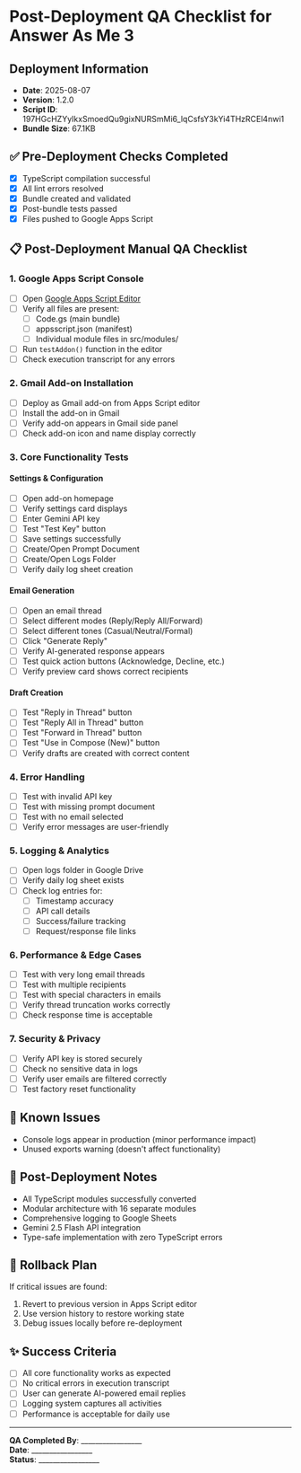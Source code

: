 # Post-Deployment QA Checklist for Answer As Me 3

## Deployment Information
- **Date**: 2025-08-07
- **Version**: 1.2.0
- **Script ID**: 197HGcHZYyIkxSmoedQu9gixNURSmMi6_lqCsfsY3kYi4THzRCEl4nwi1
- **Bundle Size**: 67.1KB

## ✅ Pre-Deployment Checks Completed
- [x] TypeScript compilation successful
- [x] All lint errors resolved
- [x] Bundle created and validated
- [x] Post-bundle tests passed
- [x] Files pushed to Google Apps Script

## 📋 Post-Deployment Manual QA Checklist

### 1. Google Apps Script Console
- [ ] Open [Google Apps Script Editor](https://script.google.com/d/197HGcHZYyIkxSmoedQu9gixNURSmMi6_lqCsfsY3kYi4THzRCEl4nwi1/edit)
- [ ] Verify all files are present:
  - [ ] Code.gs (main bundle)
  - [ ] appsscript.json (manifest)
  - [ ] Individual module files in src/modules/
- [ ] Run `testAddon()` function in the editor
- [ ] Check execution transcript for any errors

### 2. Gmail Add-on Installation
- [ ] Deploy as Gmail add-on from Apps Script editor
- [ ] Install the add-on in Gmail
- [ ] Verify add-on appears in Gmail side panel
- [ ] Check add-on icon and name display correctly

### 3. Core Functionality Tests

#### Settings & Configuration
- [ ] Open add-on homepage
- [ ] Verify settings card displays
- [ ] Enter Gemini API key
- [ ] Test "Test Key" button
- [ ] Save settings successfully
- [ ] Create/Open Prompt Document
- [ ] Create/Open Logs Folder
- [ ] Verify daily log sheet creation

#### Email Generation
- [ ] Open an email thread
- [ ] Select different modes (Reply/Reply All/Forward)
- [ ] Select different tones (Casual/Neutral/Formal)
- [ ] Click "Generate Reply"
- [ ] Verify AI-generated response appears
- [ ] Test quick action buttons (Acknowledge, Decline, etc.)
- [ ] Verify preview card shows correct recipients

#### Draft Creation
- [ ] Test "Reply in Thread" button
- [ ] Test "Reply All in Thread" button
- [ ] Test "Forward in Thread" button
- [ ] Test "Use in Compose (New)" button
- [ ] Verify drafts are created with correct content

### 4. Error Handling
- [ ] Test with invalid API key
- [ ] Test with missing prompt document
- [ ] Test with no email selected
- [ ] Verify error messages are user-friendly

### 5. Logging & Analytics
- [ ] Open logs folder in Google Drive
- [ ] Verify daily log sheet exists
- [ ] Check log entries for:
  - [ ] Timestamp accuracy
  - [ ] API call details
  - [ ] Success/failure tracking
  - [ ] Request/response file links

### 6. Performance & Edge Cases
- [ ] Test with very long email threads
- [ ] Test with multiple recipients
- [ ] Test with special characters in emails
- [ ] Verify thread truncation works correctly
- [ ] Check response time is acceptable

### 7. Security & Privacy
- [ ] Verify API key is stored securely
- [ ] Check no sensitive data in logs
- [ ] Verify user emails are filtered correctly
- [ ] Test factory reset functionality

## 🐛 Known Issues
- Console logs appear in production (minor performance impact)
- Unused exports warning (doesn't affect functionality)

## 📝 Post-Deployment Notes
- All TypeScript modules successfully converted
- Modular architecture with 16 separate modules
- Comprehensive logging to Google Sheets
- Gemini 2.5 Flash API integration
- Type-safe implementation with zero TypeScript errors

## 🔄 Rollback Plan
If critical issues are found:
1. Revert to previous version in Apps Script editor
2. Use version history to restore working state
3. Debug issues locally before re-deployment

## ✨ Success Criteria
- [ ] All core functionality works as expected
- [ ] No critical errors in execution transcript
- [ ] User can generate AI-powered email replies
- [ ] Logging system captures all activities
- [ ] Performance is acceptable for daily use

---

**QA Completed By**: _________________  
**Date**: _________________  
**Status**: _________________